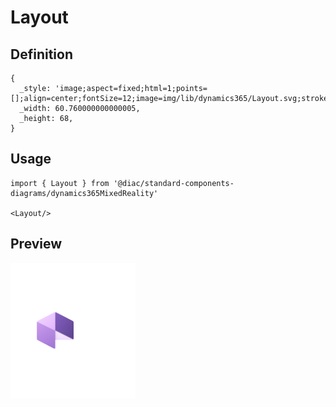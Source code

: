 # Layout

## Definition

```
{
  _style: 'image;aspect=fixed;html=1;points=[];align=center;fontSize=12;image=img/lib/dynamics365/Layout.svg;strokeColor=none;',
  _width: 60.760000000000005,
  _height: 68,
}
```

## Usage

```
import { Layout } from '@diac/standard-components-diagrams/dynamics365MixedReality'

<Layout/>
```

## Preview

<img src="./layout.png" width="200"/>
